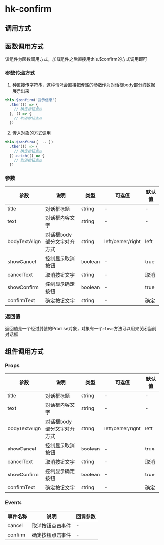 # hk-confirm

## 调用方式

## 函数调用方式
该组件为函数调用方式，加载组件之后直接用this.$confirm的方式调用即可

### 参数传递方式
1. 种直接传字符串，这种情况会直接把传递的参数作为对话框body部分的数据展示出来
```javascript
this.$confirm('提示信息')
  .then(() => {
    // 确定按钮点击
  }, () => {
    // 取消按钮点击
  })
```
2. 传入对象的方式调用
```javascript
this.$confirm({ ... })
  .then(() => {
    // 确定按钮点击
  }).catch(() => {
    // 取消按钮点击
  })
```
### 参数

| 参数 | 说明 | 类型 | 可选值 | 默认值 |
|--- | --- | --- | --- | --- |
| title | 对话框标题 | string | - | - |
| text | 对话框内容文字 | string | - | - |
| bodyTextAlign | 对话框body部分文字对齐方式 | string | left/center/right | left |
| showCancel | 控制显示取消按钮 | boolean | - | true |
| cancelText | 取消按钮文字 | string | - | 取消 |
| showConfirm | 控制显示确定按钮 | boolean | - | true |
| confirmText | 确定按钮文字 | string | - | 确定 |

### 返回值
返回值是一个经过封装的Promise对象，对象有一个```close```方法可以用来关闭当前对话框

## 组件调用方式

### Props

| 参数 | 说明 | 类型 | 可选值 | 默认值 |
|--- | --- | --- | --- | --- |
| title | 对话框标题 | string | - | - |
| text | 对话框内容文字 | string | - | - |
| bodyTextAlign | 对话框body部分文字对齐方式 | string | left/center/right | left |
| showCancel | 控制显示取消按钮 | boolean | - | true |
| cancelText | 取消按钮文字 | string | - | 取消 |
| showConfirm | 控制显示确定按钮 | boolean | - | true |
| confirmText | 确定按钮文字 | string | - | 确定 |

### Events

| 事件名称 | 说明 |	回调参数 |
|--- | --- | --- |
| cancel | 取消按钮点击事件 | - |
| confirm | 确定按钮点击事件 | - |

